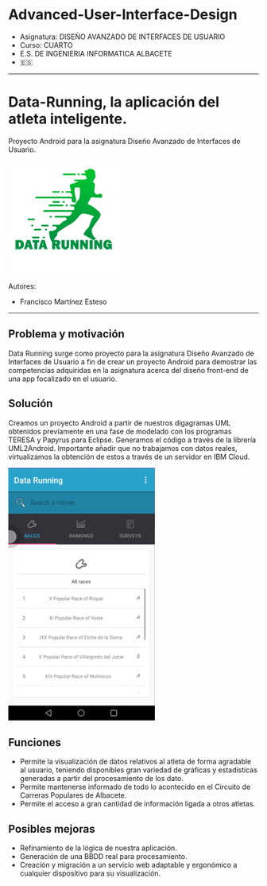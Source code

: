 # Advanced-User-Interface-Design

* Asignatura: DISEÑO AVANZADO DE INTERFACES DE USUARIO
* Curso: CUARTO
* E.S. DE INGENIERIA INFORMATICA ALBACETE
* :es:

---

# Data-Running, la aplicación del atleta inteligente.

Proyecto Android para la asignatura Diseño Avanzado de Interfaces de Usuario.

![DataRunning](images/logo.png)

Autores:

* Francisco Martínez Esteso

---

## Problema y motivación

Data Running surge como proyecto para la asignatura Diseño Avanzado de Interfaces de Usuario a fin de crear un proyecto Android para demostrar las competencias adquiridas en la asignatura acerca del diseño front-end de una app focalizado en el usuario. 

## Solución

Creamos un proyecto Android a partir de nuestros digagramas UML obtenidos previamente en una fase de modelado con los programas TERESA y Papyrus para Eclipse. Generamos el código a través de la librería UML2Android.
Importante añadir que no trabajamos con datos reales, virtualizamos la obtención de estos a través de un servidor en IBM Cloud.

![App Live](images/live.png)

## Funciones

* Permite la visualización de datos relativos al atleta de forma agradable al usuario, teniendo disponibles gran variedad de gráficas y estadísticas generadas a partir del procesamiento de los dato.
* Permite mantenerse informado de todo lo acontecido en el Circuito de Carreras Populares de Albacete.
* Permite el acceso a gran cantidad de información ligada a otros atletas.

## Posibles mejoras

* Refinamiento de la lógica de nuestra aplicación.
* Generación de una BBDD real para procesamiento.
* Creación y migración a un servicio web adaptable y ergonómico a cualquier dispositivo para su visualización.
